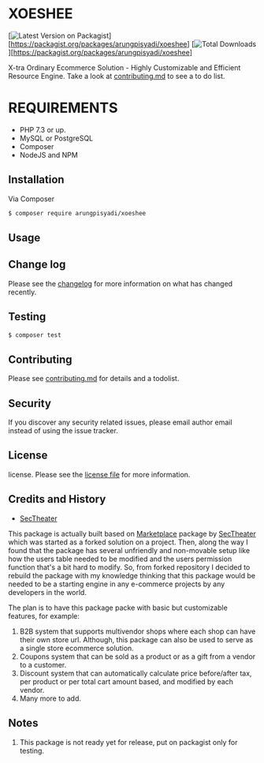 # XOESHEE
[![Latest Version on Packagist][ico-version]][https://packagist.org/packages/arungpisyadi/xoeshee]
[![Total Downloads][ico-downloads]][https://packagist.org/packages/arungpisyadi/xoeshee]

X-tra Ordinary Ecommerce Solution - Highly Customizable and Efficient Resource Engine.
Take a look at [contributing.md](contributing.md) to see a to do list.

# REQUIREMENTS
* PHP 7.3 or up.
* MySQL or PostgreSQL
* Composer
* NodeJS and NPM

## Installation

Via Composer

``` bash
$ composer require arungpisyadi/xoeshee
```

## Usage

## Change log

Please see the [changelog](changelog.md) for more information on what has changed recently.

## Testing

``` bash
$ composer test
```

## Contributing

Please see [contributing.md](contributing.md) for details and a todolist.

## Security

If you discover any security related issues, please email author email instead of using the issue tracker.

## License

license. Please see the [license file](license.md) for more information.

[ico-version]: https://img.shields.io/packagist/v/arungpisyadi/xoeshee.svg?style=flat-square
[ico-downloads]: https://img.shields.io/packagist/dt/arungpisyadi/xoeshee.svg?style=flat-square
[ico-travis]: https://img.shields.io/travis/arungpisyadi/xoeshee/master.svg?style=flat-square
[ico-styleci]: https://styleci.io/repos/12345678/shield

[link-packagist]: https://packagist.org/packages/arungpisyadi/xoeshee
[link-downloads]: https://packagist.org/packages/arungpisyadi/xoeshee
[link-travis]: https://travis-ci.org/arungpisyadi/xoeshee
[link-styleci]: https://styleci.io/repos/12345678
[link-author]: https://github.com/arungpisyadi
[link-contributors]: ../../contributors

## Credits and History
- [SecTheater](https://github.com/SecTheater)

This package is actually built based on [Marketplace](https://github.com/SecTheater/marketplace) package by [SecTheater](https://github.com/SecTheater) which was started as a forked solution on a project. Then, along the way I found that the package has several unfriendly and non-movable setup like how the users table needed to be modified and the users permission function that's a bit hard to modify. So, from forked repository I decided to rebuild the package with my knowledge thinking that this package would be needed to be a starting engine in any e-commerce projects by any developers in the world.

The plan is to have this package packe with basic but customizable features, for example:
1. B2B system that supports multivendor shops where each shop can have their own store url. Although, this package can also be used to serve as a single store ecommerce solution.
2. Coupons system that can be sold as a product or as a gift from a vendor to a customer.
3. Discount system that can automatically calculate price before/after tax, per product or per total cart amount based, and modified by each vendor.
4. Many more to add.

## Notes
1. This package is not ready yet for release, put on packagist only for testing.